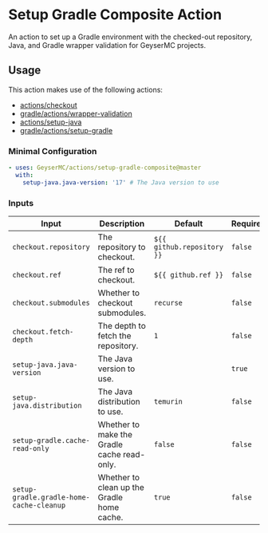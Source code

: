 # Setup Gradle Composite Action

An action to set up a Gradle environment with the checked-out repository, Java, and Gradle wrapper validation for GeyserMC projects.

## Usage

This action makes use of the following actions:
- [actions/checkout](https://github.com/actions/checkout)
- [gradle/actions/wrapper-validation](https://github.com/gradle/wrapper-validation-action)
- [actions/setup-java](https://github.com/actions/setup-java)
- [gradle/actions/setup-gradle](https://github.com/gradle/actions/setup-gradle)

### Minimal Configuration

```yaml
- uses: GeyserMC/actions/setup-gradle-composite@master
  with:
    setup-java.java-version: '17' # The Java version to use
```

### Inputs

| Input                                    | Description                                 | Default                    | Required |
| ---------------------------------------- | --------------------------------------------| -------------------------- | -------- |
| `checkout.repository`                    | The repository to checkout.                 | `${{ github.repository }}` | `false`  |
| `checkout.ref`                           | The ref to checkout.                        | `${{ github.ref }}`        | `false`  |
| `checkout.submodules`                    | Whether to checkout submodules.             | `recurse`                  | `false`  |
| `checkout.fetch-depth`                   | The depth to fetch the repository.          | `1`                        | `false`  |
| `setup-java.java-version`                | The Java version to use.                    |                            | `true`   |
| `setup-java.distribution`                | The Java distribution to use.               | `temurin`                  | `false`  |
| `setup-gradle.cache-read-only`           | Whether to make the Gradle cache read-only. | `false`                    | `false`  |
| `setup-gradle.gradle-home-cache-cleanup` | Whether to clean up the Gradle home cache.  | `true`                     | `false`  |
